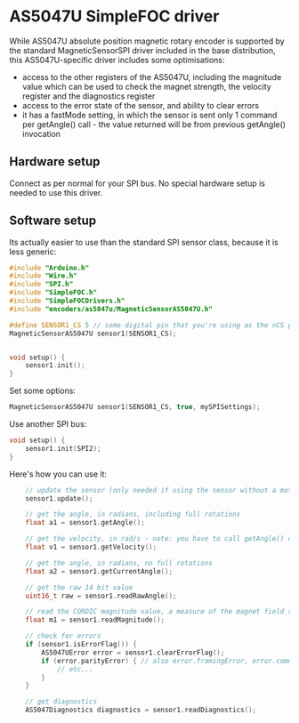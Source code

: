 # AS5047U SimpleFOC driver

While AS5047U absolute position magnetic rotary encoder is supported by the standard MagneticSensorSPI driver included in the base distribution, this AS5047U-specific driver includes some optimisations:

- access to the other registers of the AS5047U, including the magnitude value which can be used to check the magnet strength, the velocity register and the diagnostics register
- access to the error state of the sensor, and ability to clear errors
- it has a fastMode setting, in which the sensor is sent only 1 command per getAngle() call - the value returned will be from previous getAngle() invocation


## Hardware setup

Connect as per normal for your SPI bus. No special hardware setup is needed to use this driver.

## Software setup

Its actually easier to use than the standard SPI sensor class, because it is less generic:

```c++
#include "Arduino.h"
#include "Wire.h"
#include "SPI.h"
#include "SimpleFOC.h"
#include "SimpleFOCDrivers.h"
#include "encoders/as5047u/MagneticSensorAS5047U.h"

#define SENSOR1_CS 5 // some digital pin that you're using as the nCS pin
MagneticSensorAS5047U sensor1(SENSOR1_CS);


void setup() {
    sensor1.init();
}
```

Set some options:

```c++
MagneticSensorAS5047U sensor1(SENSOR1_CS, true, mySPISettings);
```

Use another SPI bus:

```c++
void setup() {
    sensor1.init(SPI2);
}
```

Here's how you can use it:

```c++
    // update the sensor (only needed if using the sensor without a motor)
    sensor1.update();

    // get the angle, in radians, including full rotations
    float a1 = sensor1.getAngle();

    // get the velocity, in rad/s - note: you have to call getAngle() on a regular basis for it to work
    float v1 = sensor1.getVelocity();

    // get the angle, in radians, no full rotations
    float a2 = sensor1.getCurrentAngle();

    // get the raw 14 bit value
    uint16_t raw = sensor1.readRawAngle();

    // read the CORDIC magnitude value, a measure of the magnet field strength
    float m1 = sensor1.readMagnitude();

    // check for errors
    if (sensor1.isErrorFlag()) {
        AS5047UError error = sensor1.clearErrorFlag();
        if (error.parityError) { // also error.framingError, error.commandInvalid
            // etc...            
        }
    }

    // get diagnostics
    AS5047Diagnostics diagnostics = sensor1.readDiagnostics();
```

